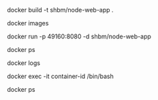 docker build -t shbm/node-web-app .

docker images

docker run -p 49160:8080 -d shbm/node-web-app

docker ps

docker logs <container id>

docker exec -it container-id /bin/bash

docker ps

